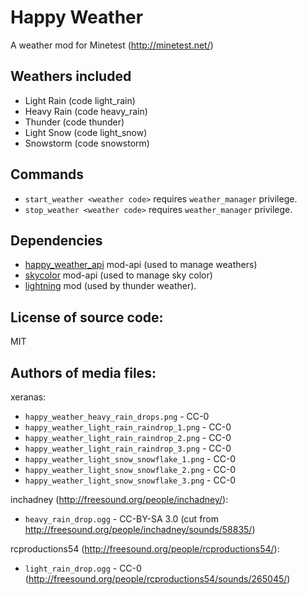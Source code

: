 Happy Weather
=======================
A weather mod for Minetest (http://minetest.net/)

Weathers included
-----------------------
* Light Rain (code light_rain)
* Heavy Rain (code heavy_rain)
* Thunder (code thunder)
* Light Snow (code light_snow)
* Snowstorm (code snowstorm)

Commands
-----------------------
* `start_weather <weather code>` requires `weather_manager` privilege.
* `stop_weather <weather code>` requires `weather_manager` privilege.

Dependencies
-----------------------
* [happy_weather_api](https://github.com/xeranas/happy_weather_api) mod-api (used to manage weathers)
* [skycolor](https://github.com/xeranas/skycolor) mod-api (used to manage sky color)
* [lightning](https://github.com/minetest-mods/lightning) mod (used by thunder weather).


License of source code:
-----------------------
MIT

Authors of media files:
-----------------------

xeranas:

  * `happy_weather_heavy_rain_drops.png` - CC-0
  * `happy_weather_light_rain_raindrop_1.png` - CC-0
  * `happy_weather_light_rain_raindrop_2.png` - CC-0
  * `happy_weather_light_rain_raindrop_3.png` - CC-0
  * `happy_weather_light_snow_snowflake_1.png` - CC-0
  * `happy_weather_light_snow_snowflake_2.png` - CC-0
  * `happy_weather_light_snow_snowflake_3.png` - CC-0

inchadney (http://freesound.org/people/inchadney/):

  * `heavy_rain_drop.ogg` - CC-BY-SA 3.0 (cut from http://freesound.org/people/inchadney/sounds/58835/)

rcproductions54 (http://freesound.org/people/rcproductions54/):

  * `light_rain_drop.ogg` - CC-0 (http://freesound.org/people/rcproductions54/sounds/265045/)

